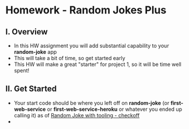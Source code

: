 # Homework - Random Jokes Plus

## I. Overview
- In this HW assignment you will add substantial capability to your **random-joke** app
- This will take a bit of time, so get started early
- This HW will make a great "starter" for project 1, so it will be time well spent!


## II. Get Started
- Your start code should be where you left off on **random-joke** (or **first-web-service** or **first-web-service-heroku** or whatever you ended up calling it) as of [Random Joke with tooling - checkoff](checkoff-notes/random-joke-with-tooling-checkoff.md)
- 
